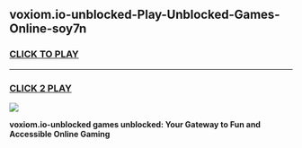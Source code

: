 
## voxiom.io-unblocked-Play-Unblocked-Games-Online-soy7n
<h3>
<a href="https://premium76.site?title=voxiom.io-unblocked&ref=25A">CLICK TO PLAY</a></h3>
<hr>

<h3>
<a href="https://premium76.site?title=voxiom.io-unblocked&ref=25A">CLICK 2 PLAY</a>
  
</h3>

<a href="https://premium76.site?title=voxiom.io-unblocked&ref=25A"><img src="https://clearcache.store/games.png"></a>


**voxiom.io-unblocked games unblocked: Your Gateway to Fun and Accessible Online Gaming**
